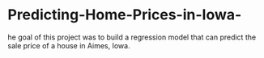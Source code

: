 # Predicting-Home-Prices-in-Iowa-
 he goal of this project was to build a regression model that can predict the sale price of a house in Aimes, Iowa.

